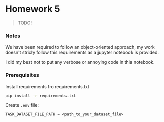 # Homework 5
>TODO!
### Notes
We have been required to follow an object-oriented approach, my work doesn't stricly follow this requirements as a jupyter notebook is provided.

I did my best not to put any verbose or annoying code in this notebook.

### Prerequisites
Install requirements fro requirements.txt
```sh
pip install -r requirements.txt
```
Create `.env` file:
```
TASK_DATASET_FILE_PATH = <path_to_your_dataset_file>
```